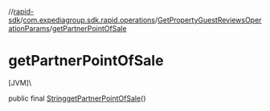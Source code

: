 //[rapid-sdk](../../../index.md)/[com.expediagroup.sdk.rapid.operations](../index.md)/[GetPropertyGuestReviewsOperationParams](index.md)/[getPartnerPointOfSale](get-partner-point-of-sale.md)

# getPartnerPointOfSale

[JVM]\

public final [String](https://docs.oracle.com/javase/8/docs/api/java/lang/String.html)[getPartnerPointOfSale](get-partner-point-of-sale.md)()
